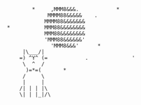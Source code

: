              *     ,MMM8&&&.            *
                  MMMM88&&&&&    .
                 MMMM88&&&&&&&
     *           MMM88&&&&&&&&
                 MMM88&&&&&&&&
                 'MMM88&&&&&&'
                   'MMM8&&&'      *
          |\___/|
         =) ^Y^ (=            .              '
          \  ^  /
           )=*=(       *
          /     \
          |     |
         /| | | |\
         \| | |_|/\
